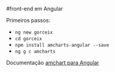 #front-end em Angular

Primeiros passos:
- `ng new gorceix`
- `cd gorceix`
- `npm install amcharts-angular --save`
- `ng g c amcharts`

Documentação [amchart para Angular](https://www.amcharts.com/docs/v4/getting-started/integrations/using-angular2/)